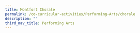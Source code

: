 ```yaml
---
title: Montfort Chorale
permalink: /co-curricular-activities/Performing-Arts/chorale
description: ""
third_nav_title: Performing Arts
---
```


